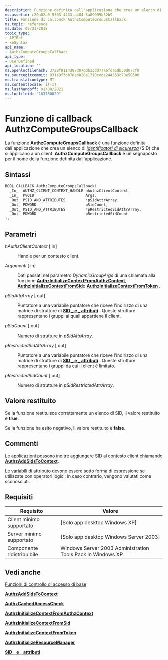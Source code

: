 ```yaml
---
description: Funzione definita dall'applicazione che crea un elenco di identificatori di sicurezza (SID) che si applicano a un client. AuthzComputeGroupsCallback è un segnaposto per il nome della funzione definita dall'applicazione.
ms.assetid: c20a02a0-5303-4433-a484-5a89999b32b9
title: Funzione di callback AuthzComputeGroupsCallback
ms.topic: reference
ms.date: 05/31/2018
topic_type:
- APIRef
- kbSyntax
api_name:
- AuthzComputeGroupsCallback
api_type:
- UserDefined
api_location: ''
ms.openlocfilehash: 3728f8114d87d07ddb33dd77a6fda5db30d07cf0
ms.sourcegitcommit: 831e8f3db78ab820e1710cede244553c70e50500
ms.translationtype: MT
ms.contentlocale: it-IT
ms.lasthandoff: 01/08/2021
ms.locfileid: "103760829"
---
```

# <a name="authzcomputegroupscallback-callback-function"></a>Funzione di callback AuthzComputeGroupsCallback

La funzione **AuthzComputeGroupsCallback** è una funzione definita dall'applicazione che crea un elenco di [*identificatori di sicurezza*](/windows/desktop/SecGloss/s-gly) (SID) che si applicano a un client. **AuthzComputeGroupsCallback** è un segnaposto per il nome della funzione definita dall'applicazione.

## <a name="syntax"></a>Sintassi


```C++
BOOL CALLBACK AuthzComputeGroupsCallback(
  _In_  AUTHZ_CLIENT_CONTEXT_HANDLE hAuthzClientContext,
  _In_  PVOID                       Args,
  _Out_ PSID_AND_ATTRIBUTES         *pSidAttrArray,
  _Out_ PDWORD                      pSidCount,
  _Out_ PSID_AND_ATTRIBUTES         *pRestrictedSidAttrArray,
  _Out_ PDWORD                      pRestrictedSidCount
);
```



## <a name="parameters"></a>Parametri

<dl> <dt>

*hAuthzClientContext* \[ in\]
</dt> <dd>

Handle per un contesto client.

</dd> <dt>

*Argomenti* \[ in\]
</dt> <dd>

Dati passati nel parametro *DynamicGroupArgs* di una chiamata alla funzione [**AuthzInitializeContextFromAuthzContext**](/windows/desktop/api/Authz/nf-authz-authzinitializecontextfromauthzcontext), [**AuthzInitializeContextFromSid**](/windows/desktop/api/Authz/nf-authz-authzinitializecontextfromsid)o [**AuthzInitializeContextFromToken**](/windows/desktop/api/Authz/nf-authz-authzinitializecontextfromtoken) .

</dd> <dt>

*pSidAttrArray* \[ out\]
</dt> <dd>

Puntatore a una variabile puntatore che riceve l'indirizzo di una matrice di strutture di [**SID \_ e \_ attributi**](/windows/desktop/api/Winnt/ns-winnt-sid_and_attributes) . Queste strutture rappresentano i gruppi ai quali appartiene il client.

</dd> <dt>

*pSidCount* \[ out\]
</dt> <dd>

Numero di strutture in *pSidAttrArray*.

</dd> <dt>

*pRestrictedSidAttrArray* \[ out\]
</dt> <dd>

Puntatore a una variabile puntatore che riceve l'indirizzo di una matrice di strutture di [**SID \_ e \_ attributi**](/windows/desktop/api/Winnt/ns-winnt-sid_and_attributes) . Queste strutture rappresentano i gruppi da cui il client è limitato.

</dd> <dt>

*pRestrictedSidCount* \[ out\]
</dt> <dd>

Numero di strutture in *pSidRestrictedAttrArray*.

</dd> </dl>

## <a name="return-value"></a>Valore restituito

Se la funzione restituisce correttamente un elenco di SID, il valore restituito è **true**.

Se la funzione ha esito negativo, il valore restituito è **false**.

## <a name="remarks"></a>Commenti

Le applicazioni possono inoltre aggiungere SID al contesto client chiamando [**AuthzAddSidsToContext**](/windows/desktop/api/Authz/nf-authz-authzaddsidstocontext).

Le variabili di attributo devono essere sotto forma di espressione se utilizzate con operatori logici; in caso contrario, vengono valutati come sconosciuti.

## <a name="requirements"></a>Requisiti



| Requisito | Valore |
|-------------------------------------|------------------------------------------------------------------------|
| Client minimo supportato<br/> | \[Solo app desktop Windows XP\]<br/>                            |
| Server minimo supportato<br/> | \[Solo app desktop Windows Server 2003\]<br/>                   |
| Componente ridistribuibile<br/>          | Windows Server 2003 Administration Tools Pack in Windows XP<br/> |



## <a name="see-also"></a>Vedi anche

<dl> <dt>

[Funzioni di controllo di accesso di base](authorization-functions.md)
</dt> <dt>

[**AuthzAddSidsToContext**](/windows/desktop/api/Authz/nf-authz-authzaddsidstocontext)
</dt> <dt>

[**AuthzCachedAccessCheck**](/windows/desktop/api/Authz/nf-authz-authzcachedaccesscheck)
</dt> <dt>

[**AuthzInitializeContextFromAuthzContext**](/windows/desktop/api/Authz/nf-authz-authzinitializecontextfromauthzcontext)
</dt> <dt>

[**AuthzInitializeContextFromSid**](/windows/desktop/api/Authz/nf-authz-authzinitializecontextfromsid)
</dt> <dt>

[**AuthzInitializeContextFromToken**](/windows/desktop/api/Authz/nf-authz-authzinitializecontextfromtoken)
</dt> <dt>

[**AuthzInitializeResourceManager**](/windows/desktop/api/Authz/nf-authz-authzinitializeresourcemanager)
</dt> <dt>

[**SID \_ e \_ attributi**](/windows/desktop/api/Winnt/ns-winnt-sid_and_attributes)
</dt> </dl>

 

